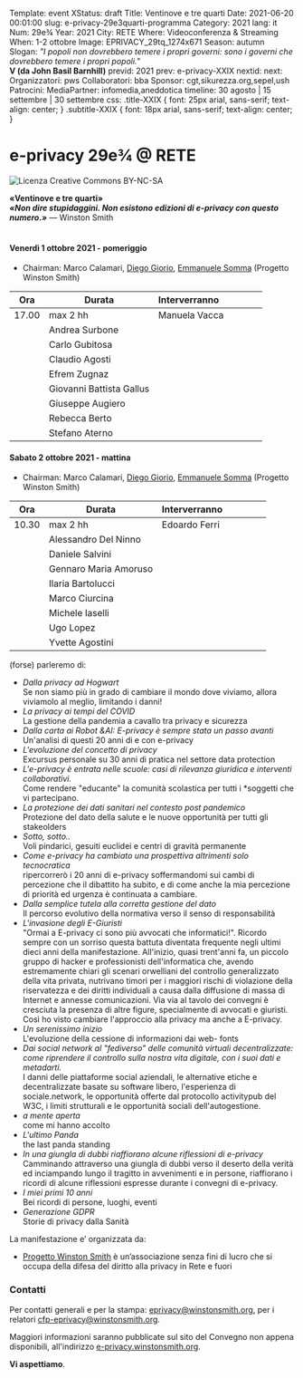 Template: event
XStatus: draft
Title: Ventinove e tre quarti
Date: 2021-06-20 00:01:00
slug: e-privacy-29e3quarti-programma
Category: 2021
lang: it
Num: 29e¾
Year: 2021
City: RETE
Where: Videoconferenza & Streaming
When: 1-2 ottobre
Image: EPRIVACY_29tq_1274x671
Season: autumn
Slogan: <i>"I popoli non dovrebbero temere i propri governi: sono i governi che dovrebbero temere i propri popoli."</i><br/><b>V (da John Basil Barnhill)</b>
previd: 2021
prev: e-privacy-XXIX
nextid:
next:
Organizzatori: pws
Collaboratori: bba
Sponsor: cgt,sikurezza.org,sepel,ush
Patrocini:
MediaPartner: infomedia,aneddotica
timeline: 30 agosto | 15 settembre | 30 settembre
css: .title-XXIX { font: 25px arial, sans-serif; text-align: center; }   .subtitle-XXIX { font: 18px arial, sans-serif; text-align: center; }

# e-privacy 29e¾ @ RETE

![Licenza Creative Commons BY-NC-SA](images/editions/EPRIVACY_29tq_title_gold.jpg "e-privacy 29¾")

<div class="title-XXIX"><b>«Ventinove e tre quarti»</b></div>
<div class="subtitle-XXIX"><b><i>«Non dire stupidaggini. Non esistono edizioni di e-privacy con questo numero.»</i></b> — Winston Smith</div>
<br/>

#### <a name="vem"></a>Venerdì 1 ottobre 2021 - pomeriggio

<!-- iframe width="560" height="315" src="https://www.youtube-nocookie.com/embed/U76hIPUhL4s?controls=0" title="YouTube video player" frameborder="0" allow="accelerometer; autoplay; clipboard-write; encrypted-media; gyroscope; picture-in-picture" allowfullscreen X /iframe -->

* Chairman: <a src="/e-privacy-XXIX-relatori.html#calamari">Marco Calamari</a>, <a href="/e-privacy-XXIX-relatori.html#giorio">Diego Giorio</a>, <a href="/e-privacy-XXIX-relatori.html#somma">Emmanuele Somma</a> (Progetto Winston Smith)

**Ora** | Durata | **Interverranno**&nbsp;&nbsp;&nbsp;&nbsp;&nbsp;&nbsp;&nbsp;&nbsp;&nbsp;&nbsp;&nbsp;&nbsp;&nbsp;&nbsp;&nbsp;&nbsp;
------- | --- | -------
17.00 | max 2 hh| Manuela Vacca
|| Andrea Surbone
|| Carlo Gubitosa
|| Claudio Agosti
|| Efrem Zugnaz
|| Giovanni Battista Gallus
|| Giuseppe Augiero
|| Rebecca Berto
|| Stefano Aterno


#### <a name="sab"></a>Sabato 2 ottobre 2021 - mattina

* Chairman: <a src="/e-privacy-XXIX-relatori.html#calamari">Marco Calamari</a>, <a href="/e-privacy-XXIX-relatori.html#giorio">Diego Giorio</a>, <a href="/e-privacy-XXIX-relatori.html#somma">Emmanuele Somma</a> (Progetto Winston Smith)

**Ora** | Durata | **Interverranno**&nbsp;&nbsp;&nbsp;&nbsp;&nbsp;&nbsp;&nbsp;&nbsp;&nbsp;&nbsp;&nbsp;&nbsp;&nbsp;&nbsp;&nbsp;&nbsp;
------- | --- | -------
10.30 | max 2 hh | Edoardo Ferri
|| Alessandro Del Ninno
|| Daniele Salvini
|| Gennaro Maria Amoruso
|| Ilaria Bartolucci
|| Marco Ciurcina
|| Michele Iaselli
|| Ugo Lopez
|| Yvette Agostini

(forse) parleremo di:

 - *Dalla privacy ad Hogwart*<br/>Se non siamo più in grado di cambiare il mondo dove viviamo, allora viviamolo al meglio, limitando i danni!
 - *La privacy ai tempi del COVID*<br/>La gestione della pandemia a cavallo tra privacy e sicurezza
 - *Dalla carta ai Robot &AI: E-privacy è sempre stata un passo avanti*<br/>Un'analisi di questi 20 anni di e con e-privacy
 - *L'evoluzione del concetto di privacy*<br/>Excursus personale su 30 anni di pratica nel settore data protection
 - *L'e-privacy è entrata nelle scuole: casi di rilevanza giuridica e interventi collaborativi.*<br/>Come rendere "educante" la comunità scolastica per tutti i *soggetti che vi partecipano.
 - *La protezione dei dati sanitari nel contesto post pandemico*<br/>Protezione del dato della salute e le nuove opportunità per tutti gli stakeolders
 - *Sotto, sotto..*<br/>Voli pindarici, gesuiti euclidei e centri di gravità permanente
 - *Come e-privacy ha cambiato una prospettiva altrimenti solo tecnocratica*<br/>ripercorrerò i 20 anni di e-privacy soffermandomi sui cambi di percezione che il dibattito ha subito, e di come anche la mia percezione di priorità ed urgenza è continuata a cambiare.
 - *Dalla semplice tutela alla corretta gestione del dato*<br/>Il percorso evolutivo della normativa verso il senso di responsabilità
 - *L'invasione degli E-Giuristi*<br/>"Ormai a E-privacy ci sono più avvocati che informatici!". Ricordo sempre con un sorriso questa battuta diventata frequente negli ultimi dieci anni della manifestazione. All'inizio, quasi trent'anni fa, un piccolo gruppo di hacker e professionisti dell'informatica che, avendo estremamente chiari gli scenari orwelliani del controllo generalizzato della vita privata, nutrivano timori per i maggiori rischi di violazione della riservatezza e dei diritti individuali a causa dalla diffusione di massa di Internet e annesse comunicazioni. Via via al tavolo dei convegni è cresciuta la presenza di altre figure, specialmente di avvocati e giuristi. Così ho visto cambiare l'approccio alla privacy ma anche a E-privacy.
 - *Un serenissimo inizio*<br/>L'evoluzione della cessione di informazioni dai web- fonts
 - *Dai social network al "fediverso" delle comunità virtuali decentralizzate: come riprendere il controllo sulla nostra vita digitale, con i suoi dati e metadarti.*<br/>I danni delle piattaforme social aziendali, le alternative etiche e decentralizzate basate su software libero, l'esperienza di sociale.network, le opportunità offerte dal protocollo activitypub del W3C, i limiti strutturali e le opportunità sociali dell'autogestione.
 - *a mente aperta*<br/>come mi hanno accolto
 - *L'ultimo Panda*<br/>the last panda standing
 - *In una giungla di dubbi riaffiorano alcune riflessioni di e-privacy*<br/>Camminando attraverso una giungla di dubbi verso il deserto della verità ed inciampando lungo il tragitto in avvenimenti e in persone, riaffiorano i ricordi di alcune riflessioni espresse durante i convegni di e-privacy.
 - *I miei primi 10 anni*<br/>Bei ricordi di persone, luoghi, eventi
 - *Generazione GDPR*<br/>Storie di privacy dalla Sanità



La manifestazione e’ organizzata da:

 - [Progetto Winston Smith](http://pws.winstonsmith.org/) è un’associazione senza fini di lucro che si occupa della difesa del diritto alla privacy in Rete e fuori


### Contatti

Per contatti generali e per la
stampa: [eprivacy@winstonsmith.org](mailto:eprivacy@winstonsmith.org),
per i relatori
[cfp-eprivacy@winstonsmith.org](mailto:cfp-eprivacy@winstonsmith.org).

Maggiori informazioni saranno pubblicate sul sito del Convegno non appena
disponibili, all'indirizzo [e-privacy.winstonsmith.org](http://e-privacy.winstonsmith.org).

**Vi aspettiamo**.
